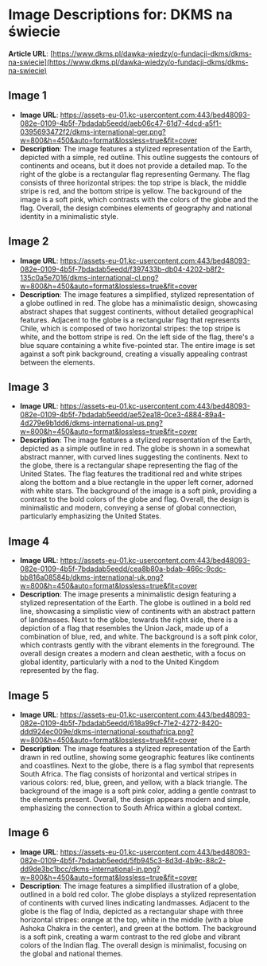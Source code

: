 # Image Descriptions for: DKMS na świecie

**Article URL**: [https://www.dkms.pl/dawka-wiedzy/o-fundacji-dkms/dkms-na-swiecie](https://www.dkms.pl/dawka-wiedzy/o-fundacji-dkms/dkms-na-swiecie)

## Image 1
- **Image URL**: https://assets-eu-01.kc-usercontent.com:443/bed48093-082e-0109-4b5f-7bdadab5eedd/aeb06c47-61d7-4dcd-a5f1-0395693472f2/dkms-international-ger.png?w=800&h=450&auto=format&lossless=true&fit=cover
- **Description**: The image features a stylized representation of the Earth, depicted with a simple, red outline. This outline suggests the contours of continents and oceans, but it does not provide a detailed map. To the right of the globe is a rectangular flag representing Germany. The flag consists of three horizontal stripes: the top stripe is black, the middle stripe is red, and the bottom stripe is yellow. The background of the image is a soft pink, which contrasts with the colors of the globe and the flag. Overall, the design combines elements of geography and national identity in a minimalistic style.

## Image 2
- **Image URL**: https://assets-eu-01.kc-usercontent.com:443/bed48093-082e-0109-4b5f-7bdadab5eedd/f397433b-db04-4202-b8f2-135c0a5e7016/dkms-international-cl.png?w=800&h=450&auto=format&lossless=true&fit=cover
- **Description**: The image features a simplified, stylized representation of a globe outlined in red. The globe has a minimalistic design, showcasing abstract shapes that suggest continents, without detailed geographical features. Adjacent to the globe is a rectangular flag that represents Chile, which is composed of two horizontal stripes: the top stripe is white, and the bottom stripe is red. On the left side of the flag, there's a blue square containing a white five-pointed star. The entire image is set against a soft pink background, creating a visually appealing contrast between the elements.

## Image 3
- **Image URL**: https://assets-eu-01.kc-usercontent.com:443/bed48093-082e-0109-4b5f-7bdadab5eedd/ae52ea18-0ce3-4884-89a4-4d279e9b1dd6/dkms-international-us.png?w=800&h=450&auto=format&lossless=true&fit=cover
- **Description**: The image features a stylized representation of the Earth, depicted as a simple outline in red. The globe is shown in a somewhat abstract manner, with curved lines suggesting the continents. Next to the globe, there is a rectangular shape representing the flag of the United States. The flag features the traditional red and white stripes along the bottom and a blue rectangle in the upper left corner, adorned with white stars. The background of the image is a soft pink, providing a contrast to the bold colors of the globe and flag. Overall, the design is minimalistic and modern, conveying a sense of global connection, particularly emphasizing the United States.

## Image 4
- **Image URL**: https://assets-eu-01.kc-usercontent.com:443/bed48093-082e-0109-4b5f-7bdadab5eedd/cea8b80a-bdab-466c-9cdc-bb816a08584b/dkms-international-uk.png?w=800&h=450&auto=format&lossless=true&fit=cover
- **Description**: The image presents a minimalistic design featuring a stylized representation of the Earth. The globe is outlined in a bold red line, showcasing a simplistic view of continents with an abstract pattern of landmasses. Next to the globe, towards the right side, there is a depiction of a flag that resembles the Union Jack, made up of a combination of blue, red, and white. The background is a soft pink color, which contrasts gently with the vibrant elements in the foreground. The overall design creates a modern and clean aesthetic, with a focus on global identity, particularly with a nod to the United Kingdom represented by the flag.

## Image 5
- **Image URL**: https://assets-eu-01.kc-usercontent.com:443/bed48093-082e-0109-4b5f-7bdadab5eedd/618a99cf-71e2-4272-8420-ddd924ec009e/dkms-international-southafrica.png?w=800&h=450&auto=format&lossless=true&fit=cover
- **Description**: The image features a stylized representation of the Earth drawn in red outline, showing some geographic features like continents and coastlines. Next to the globe, there is a flag symbol that represents South Africa. The flag consists of horizontal and vertical stripes in various colors: red, blue, green, and yellow, with a black triangle. The background of the image is a soft pink color, adding a gentle contrast to the elements present. Overall, the design appears modern and simple, emphasizing the connection to South Africa within a global context.

## Image 6
- **Image URL**: https://assets-eu-01.kc-usercontent.com:443/bed48093-082e-0109-4b5f-7bdadab5eedd/5fb945c3-8d3d-4b9c-88c2-dd9de3bc1bcc/dkms-international-in.png?w=800&h=450&auto=format&lossless=true&fit=cover
- **Description**: The image features a simplified illustration of a globe, outlined in a bold red color. The globe displays a stylized representation of continents with curved lines indicating landmasses. Adjacent to the globe is the flag of India, depicted as a rectangular shape with three horizontal stripes: orange at the top, white in the middle (with a blue Ashoka Chakra in the center), and green at the bottom. The background is a soft pink, creating a warm contrast to the red globe and vibrant colors of the Indian flag. The overall design is minimalist, focusing on the global and national themes.

